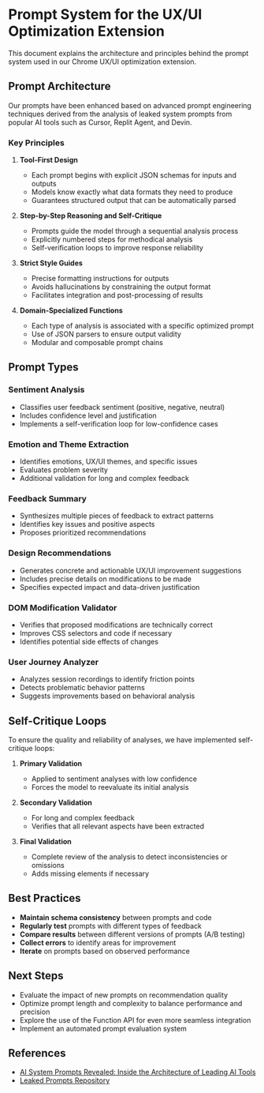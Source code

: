 # Prompt System for the UX/UI Optimization Extension

This document explains the architecture and principles behind the prompt system used in our Chrome UX/UI optimization extension.

## Prompt Architecture

Our prompts have been enhanced based on advanced prompt engineering techniques derived from the analysis of leaked system prompts from popular AI tools such as Cursor, Replit Agent, and Devin.

### Key Principles

1. **Tool-First Design**
   - Each prompt begins with explicit JSON schemas for inputs and outputs
   - Models know exactly what data formats they need to produce
   - Guarantees structured output that can be automatically parsed

2. **Step-by-Step Reasoning and Self-Critique**
   - Prompts guide the model through a sequential analysis process
   - Explicitly numbered steps for methodical analysis
   - Self-verification loops to improve response reliability

3. **Strict Style Guides**
   - Precise formatting instructions for outputs
   - Avoids hallucinations by constraining the output format
   - Facilitates integration and post-processing of results

4. **Domain-Specialized Functions**
   - Each type of analysis is associated with a specific optimized prompt
   - Use of JSON parsers to ensure output validity
   - Modular and composable prompt chains

## Prompt Types

### Sentiment Analysis
- Classifies user feedback sentiment (positive, negative, neutral)
- Includes confidence level and justification
- Implements a self-verification loop for low-confidence cases

### Emotion and Theme Extraction
- Identifies emotions, UX/UI themes, and specific issues
- Evaluates problem severity
- Additional validation for long and complex feedback

### Feedback Summary
- Synthesizes multiple pieces of feedback to extract patterns
- Identifies key issues and positive aspects
- Proposes prioritized recommendations

### Design Recommendations
- Generates concrete and actionable UX/UI improvement suggestions
- Includes precise details on modifications to be made
- Specifies expected impact and data-driven justification

### DOM Modification Validator
- Verifies that proposed modifications are technically correct
- Improves CSS selectors and code if necessary
- Identifies potential side effects of changes

### User Journey Analyzer
- Analyzes session recordings to identify friction points
- Detects problematic behavior patterns
- Suggests improvements based on behavioral analysis

## Self-Critique Loops

To ensure the quality and reliability of analyses, we have implemented self-critique loops:

1. **Primary Validation**
   - Applied to sentiment analyses with low confidence
   - Forces the model to reevaluate its initial analysis

2. **Secondary Validation**
   - For long and complex feedback
   - Verifies that all relevant aspects have been extracted

3. **Final Validation**
   - Complete review of the analysis to detect inconsistencies or omissions
   - Adds missing elements if necessary

## Best Practices

- **Maintain schema consistency** between prompts and code
- **Regularly test** prompts with different types of feedback
- **Compare results** between different versions of prompts (A/B testing)
- **Collect errors** to identify areas for improvement
- **Iterate** on prompts based on observed performance

## Next Steps

- Evaluate the impact of new prompts on recommendation quality
- Optimize prompt length and complexity to balance performance and precision
- Explore the use of the Function API for even more seamless integration
- Implement an automated prompt evaluation system

## References

- [AI System Prompts Revealed: Inside the Architecture of Leading AI Tools](https://www.prompthacker.ai/p/ai-system-prompts-revealed-inside-the-architecture-of-leading-ai-tools)
- [Leaked Prompts Repository](https://github.com/linexjlin/leak-system-prompts/) 